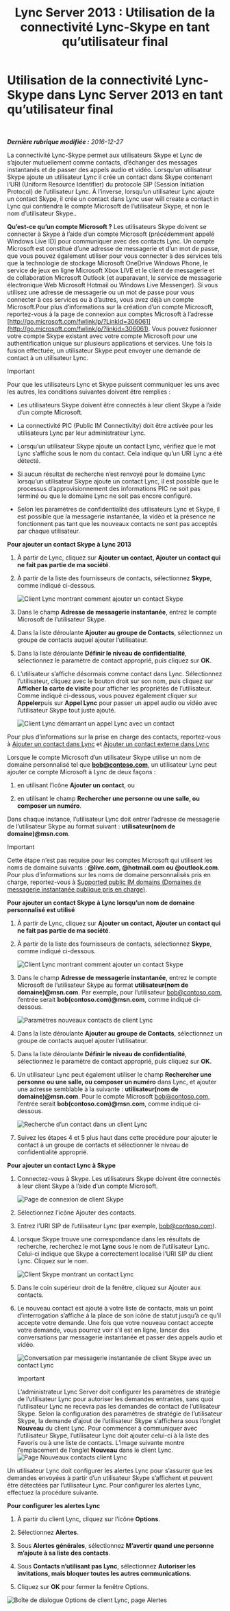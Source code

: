 ﻿---
title: 'Lync Server 2013 : Utilisation de la connectivité Lync-Skype en tant qu’utilisateur final'
TOCTitle: Utilisation de la connectivité Lync-Skype en tant qu’utilisateur final
ms:assetid: ad22f731-118c-4349-8790-b1a72941cbdd
ms:mtpsurl: https://technet.microsoft.com/fr-fr/library/Dn440175(v=OCS.15)
ms:contentKeyID: 59602878
ms.date: 12/28/2016
mtps_version: v=OCS.15
ms.translationtype: HT
---

# Utilisation de la connectivité Lync-Skype dans Lync Server 2013 en tant qu’utilisateur final

 

_**Dernière rubrique modifiée :** 2016-12-27_

La connectivité Lync-Skype permet aux utilisateurs Skype et Lync de s’ajouter mutuellement comme contacts, d’échanger des messages instantanés et de passer des appels audio et vidéo. Lorsqu’un utilisateur Skype ajoute un utilisateur Lync il crée un contact dans Skype contenant l’URI (Uniform Resource Identifier) du protocole SIP (Session Initiation Protocol) de l’utilisateur Lync. À l’inverse, lorsqu’un utilisateur Lync ajoute un contact Skype, il crée un contact dans Lync user will create a contact in Lync qui contiendra le compte Microsoft de l’utilisateur Skype, et non le nom d’utilisateur Skype..

**Qu’est-ce qu’un compte Microsoft ?** Les utilisateurs Skype doivent se connecter à Skype à l’aide d’un compte Microsoft (précédemment appelé Windows Live ID) pour communiquer avec des contacts Lync. Un compte Microsoft est constitué d’une adresse de messagerie et d’un mot de passe, que vous pouvez également utiliser pour vous connecter à des services tels que la technologie de stockage Microsoft OneDrive Windows Phone, le service de jeux en ligne Microsoft Xbox LIVE et le client de messagerie et de collaboration Microsoft Outlook (et auparavant, le service de messagerie électronique Web Microsoft Hotmail ou Windows Live Messenger). Si vous utilisez une adresse de messagerie ou un mot de passe pour vous connecter à ces services ou à d’autres, vous avez déjà un compte Microsoft.Pour plus d’informations sur la création d’un compte Microsoft, reportez-vous à la page de connexion aux comptes Microsoft à l’adresse [http://go.microsoft.com/fwlink/p/?LinkId=306061](http://go.microsoft.com/fwlink/p/?linkid=306061). Vous pouvez fusionner votre compte Skype existant avec votre compte Microsoft pour une authentification unique sur plusieurs applications et services. Une fois la fusion effectuée, un utilisateur Skype peut envoyer une demande de contact à un utilisateur Lync.

> [!IMPORTANT]  
> Pour que les utilisateurs Lync et Skype puissent communiquer les uns avec les autres, les conditions suivantes doivent être remplies :<ul><li><p>Les utilisateurs Skype doivent être connectés à leur client Skype à l’aide d’un compte Microsoft.</p></li>
> <li><p>La connectivité PIC (Public IM Connectivity) doit être activée pour les utilisateurs Lync par leur administrateur Lync.</p></li>
> <li><p>Lorsqu’un utilisateur Skype ajoute un contact Lync, vérifiez que le mot Lync s’affiche sous le nom du contact. Cela indique qu’un URI Lync a été détecté.</p></li>
> <li><p>Si aucun résultat de recherche n’est renvoyé pour le domaine Lync lorsqu’un utilisateur Skype ajoute un contact Lync, il est possible que le processus d’approvisionnement des informations PIC ne soit pas terminé ou que le domaine Lync ne soit pas encore configuré.</p></li>
> <li><p>Selon les paramètres de confidentialité des utilisateurs Lync et Skype, il est possible que la messagerie instantanée, la vidéo et la présence ne fonctionnent pas tant que les nouveaux contacts ne sont pas acceptés par chaque utilisateur.</p></li></ul>


**Pour ajouter un contact Skype à Lync 2013**

1.  À partir de Lync, cliquez sur **Ajouter un contact, Ajouter un contact qui ne fait pas partie de ma société**.

2.  À partir de la liste des fournisseurs de contacts, sélectionnez **Skype**, comme indiqué ci-dessous.
    
    ![Client Lync montrant comment ajouter un contact Skype](images/Dn440175.ac4e2f21-c1d9-47d8-b99e-d49fe4eb36d7(OCS.15).jpg "Client Lync montrant comment ajouter un contact Skype")

3.  Dans le champ **Adresse de messagerie instantanée**, entrez le compte Microsoft de l’utilisateur Skype.

4.  Dans la liste déroulante **Ajouter au groupe de Contacts**, sélectionnez un groupe de contacts auquel ajouter l’utilisateur.

5.  Dans la liste déroulante **Définir le niveau de confidentialité**, sélectionnez le paramètre de contact approprié, puis cliquez sur **OK**.

6.  L’utilisateur s’affiche désormais comme contact dans Lync. Sélectionnez l’utilisateur, cliquez avec le bouton droit sur son nom, puis cliquez sur **Afficher la carte de visite** pour afficher les propriétés de l’utilisateur. Comme indiqué ci-dessous, vous pouvez également cliquer sur **Appeler**puis sur **Appel Lync** pour passer un appel audio ou vidéo avec l’utilisateur Skype tout juste ajouté.
    
    ![Client Lync démarrant un appel Lync avec un contact](images/Dn440175.cd7cb21a-87f7-4bfa-b30c-980d4098d226(OCS.15).jpg "Client Lync démarrant un appel Lync avec un contact")

Pour plus d’informations sur la prise en charge des contacts, reportez-vous à [Ajouter un contact dans Lync](http://office.microsoft.com/fr-fr/office365-lync-online-help/add-a-contact-in-lync-ha102828922.aspx) et [Ajouter un contact externe dans Lync](http://office.microsoft.com/fr-fr/office365-lync-online-help/add-an-external-contact-in-lync-ha104038998.aspx?ctt=5%26origin=ha102828922)

Lorsque le compte Microsoft d’un utilisateur Skype utilise un nom de domaine personnalisé tel que <strong>bob@contoso.com</strong>, un utilisateur Lync peut ajouter ce compte Microsoft à Lync de deux façons :

1.  en utilisant l’icône **Ajouter un contact**, ou

2.  en utilisant le champ **Rechercher une personne ou une salle, ou composer un numéro**.

Dans chaque instance, l’utilisateur Lync doit entrer l’adresse de messagerie de l’utilisateur Skype au format suivant : <strong>utilisateur(nom de domaine)@msn.com</strong>.

> [!IMPORTANT]  
> Cette étape n’est pas requise pour les comptes Microsoft qui utilisent les noms de domaine suivants : <strong>@live.com, @hotmail.com ou @outlook.com</strong>. Pour plus d’informations sur les noms de domaine personnalisés pris en charge, reportez-vous à <a href="http://support.microsoft.com/kb/897567">Supported public IM domains (Domaines de messagerie instantanée publique pris en charge)</a>.

**Pour ajouter un contact Skype à Lync lorsqu’un nom de domaine personnalisé est utilisé**

1.  À partir de Lync, cliquez sur **Ajouter un contact, Ajouter un contact qui ne fait pas partie de ma société**.

2.  À partir de la liste des fournisseurs de contacts, sélectionnez **Skype**, comme indiqué ci-dessous.
    
    ![Client Lync montrant comment ajouter un contact Skype](images/Dn440175.ac4e2f21-c1d9-47d8-b99e-d49fe4eb36d7(OCS.15).jpg "Client Lync montrant comment ajouter un contact Skype")

3.  Dans le champ **Adresse de messagerie instantanée**, entrez le compte Microsoft de l’utilisateur Skype au format <strong>utilisateur(nom de domaine)@msn.com</strong>. Par exemple, pour l’utilisateur bob@contoso.com, l’entrée serait <strong>bob(contoso.com)@msn.com</strong>, comme indiqué ci-dessous.
    
    ![Paramètres nouveaux contacts de client Lync](images/Dn440175.422e69b5-2c0c-4260-858f-f10309af772f(OCS.15).jpg "Paramètres nouveaux contacts de client Lync")

4.  Dans la liste déroulante **Ajouter au groupe de Contacts**, sélectionnez un groupe de contacts auquel ajouter l’utilisateur.

5.  Dans la liste déroulante **Définir le niveau de confidentialité**, sélectionnez le paramètre de contact approprié, puis cliquez sur **OK**.

6.  Un utilisateur Lync peut également utiliser le champ **Rechercher une personne ou une salle, ou composer un numéro** dans Lync, et ajouter une adresse semblable à la suivante : <strong>utilisateur(nom de domaine)@msn.com</strong>. Pour le compte Microsoft bob@contoso.com, l’entrée serait <strong>bob(contoso.com)@msn.com</strong>, comme indiqué ci-dessous.
    
    ![Recherche d’un contact dans un client Lync](images/Dn440175.69787db8-f9b9-49e5-b197-b90b10393301(OCS.15).jpg "Recherche d’un contact dans un client Lync")

7.  Suivez les étapes 4 et 5 plus haut dans cette procédure pour ajouter le contact à un groupe de contacts et sélectionner le niveau de confidentialité approprié.

**Pour ajouter un contact Lync à Skype**

1.  Connectez-vous à Skype. Les utilisateurs Skype doivent être connectés à leur client Skype à l’aide d’un compte Microsoft.
    
    ![Page de connexion de client Skype](images/Dn440175.b4fd7c5a-be35-4205-80c7-872863b7a91d(OCS.15).jpg "Page de connexion de client Skype")

2.  Sélectionnez l’icône Ajouter des contacts.

3.  Entrez l’URI SIP de l’utilisateur Lync (par exemple, bob@contoso.com).

4.  Lorsque Skype trouve une correspondance dans les résultats de recherche, recherchez le mot **Lync** sous le nom de l’utilisateur Lync. Celui-ci indique que Skype a correctement localisé l’URI SIP du client Lync. Cliquez sur le nom.
    
    ![Client Skype montrant un contact Lync](images/Dn440175.4e690a72-1a54-4442-89cf-0fb45ac5f56a(OCS.15).jpg "Client Skype montrant un contact Lync")

5.  Dans le coin supérieur droit de la fenêtre, cliquez sur Ajouter aux contacts.

6.  Le nouveau contact est ajouté à votre liste de contacts, mais un point d’interrogation s’affiche à la place de son icône de statut jusqu’à ce qu’il accepte votre demande. Une fois que votre nouveau contact accepte votre demande, vous pourrez voir s’il est en ligne, lancer des conversations par messagerie instantanée et passer des appels audio et vidéo.
    
    ![Conversation par messagerie instantanée de client Skype avec un contact Lync](images/Dn440175.86ca6f81-4db9-45ba-8511-1f7541aaf066(OCS.15).jpg "Conversation par messagerie instantanée de client Skype avec un contact Lync")
    
    > [!IMPORTANT]  
    > L’administrateur Lync Server doit configurer les paramètres de stratégie de l’utilisateur Lync pour autoriser les demandes entrantes, sans quoi l’utilisateur Lync ne recevra pas les demandes de contact de l’utilisateur Skype. Selon la configuration des paramètres de stratégie de l’utilisateur Skype, la demande d’ajout de l’utilisateur Skype s’affichera sous l’onglet <strong>Nouveau</strong> du client Lync. Pour commencer à communiquer avec l’utilisateur Skype, l’utilisateur Lync doit ajouter celui-ci à la liste des Favoris ou à une liste de contacts. L’image suivante montre l’emplacement de l’onglet <strong>Nouveau</strong> dans le client Lync.    
    ![Page Nouveaux contacts client Lync](images/Dn440175.b1cf8570-1401-47d9-ab14-b04f0d7e8a7a(OCS.15).jpg "Page Nouveaux contacts client Lync")

Un utilisateur Lync doit configurer les alertes Lync pour s’assurer que les demandes envoyées à partir d’un utilisateur Skype s’affichent et peuvent être détectées par l’utilisateur Lync. Pour configurer les alertes Lync, effectuez la procédure suivante.

**Pour configurer les alertes Lync**

1.  À partir du client Lync, cliquez sur l’icône **Options**.

2.  Sélectionnez **Alertes**.

3.  Sous **Alertes générales**, sélectionnez **M’avertir quand une personne m’ajoute à sa liste des contacts**.

4.  Sous **Contacts n’utilisant pas Lync**, sélectionnez **Autoriser les invitations, mais bloquer toutes les autres communications**.

5.  Cliquez sur **OK** pour fermer la fenêtre Options.

![Boîte de dialogue Options de client Lync, page Alertes](images/Dn440175.b36ed67f-f394-4f66-b60a-b74793001bfc(OCS.15).jpg "Boîte de dialogue Options de client Lync, page Alertes")

